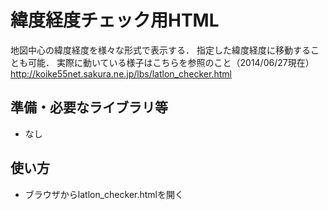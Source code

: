 緯度経度チェック用HTML
================================

地図中心の緯度経度を様々な形式で表示する．
指定した緯度経度に移動することも可能．
実際に動いている様子はこちらを参照のこと（2014/06/27現在）
http://koike55net.sakura.ne.jp/lbs/latlon_checker.html

準備・必要なライブラリ等
---------------------

* なし


使い方
------

* ブラウザからlatlon_checker.htmlを開く

